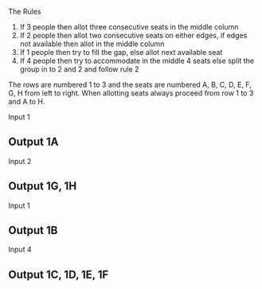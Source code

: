 The Rules

1.	If 3 people then allot three consecutive seats in the middle column
2.	If 2 people then allot two consecutive seats on either edges, if edges not available then allot in the middle column
3.	If 1 people then try to fill the gap, else allot next available seat
4.	If 4 people then try to accommodate in the middle 4 seats else split the group in to 2 and 2 and follow rule 2

The rows are numbered 1 to 3 and the seats are numbered A, B, C, D, E, F, G, H from left to right. When allotting seats always proceed from row 1 to 3 and A to H.

Input
1

Output
1A
----------------------------
 
Input 
2

Output
1G, 1H
----------------------------

Input
1

Output
1B
----------------------------

Input
4

Output
1C, 1D, 1E, 1F
----------------------------



